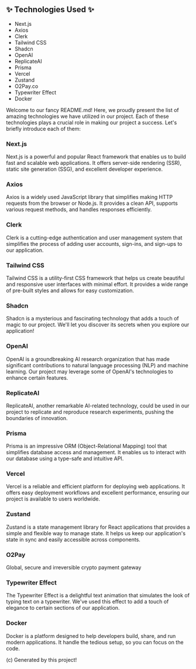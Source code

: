 ## ✨ Technologies Used ✨

- Next.js
- Axios
- Clerk
- Tailwind CSS
- Shadcn
- OpenAI
- ReplicateAI
- Prisma
- Vercel
- Zustand
- O2Pay.co
- Typewriter Effect
- Docker

Welcome to our fancy README.md! Here, we proudly present the list of amazing technologies we have utilized in our project. Each of these technologies plays a crucial role in making our project a success. Let's briefly introduce each of them:

### Next.js

Next.js is a powerful and popular React framework that enables us to build fast and scalable web applications. It offers server-side rendering (SSR), static site generation (SSG), and excellent developer experience.

### Axios

Axios is a widely used JavaScript library that simplifies making HTTP requests from the browser or Node.js. It provides a clean API, supports various request methods, and handles responses efficiently.

### Clerk

Clerk is a cutting-edge authentication and user management system that simplifies the process of adding user accounts, sign-ins, and sign-ups to our application.

### Tailwind CSS

Tailwind CSS is a utility-first CSS framework that helps us create beautiful and responsive user interfaces with minimal effort. It provides a wide range of pre-built styles and allows for easy customization.

### Shadcn

Shadcn is a mysterious and fascinating technology that adds a touch of magic to our project. We'll let you discover its secrets when you explore our application!

### OpenAI

OpenAI is a groundbreaking AI research organization that has made significant contributions to natural language processing (NLP) and machine learning. Our project may leverage some of OpenAI's technologies to enhance certain features.

### ReplicateAI

ReplicateAI, another remarkable AI-related technology, could be used in our project to replicate and reproduce research experiments, pushing the boundaries of innovation.

### Prisma

Prisma is an impressive ORM (Object-Relational Mapping) tool that simplifies database access and management. It enables us to interact with our database using a type-safe and intuitive API.

### Vercel

Vercel is a reliable and efficient platform for deploying web applications. It offers easy deployment workflows and excellent performance, ensuring our project is available to users worldwide.

### Zustand

Zustand is a state management library for React applications that provides a simple and flexible way to manage state. It helps us keep our application's state in sync and easily accessible across components.

### O2Pay

Global, secure and irreversible crypto payment gateway

### Typewriter Effect

The Typewriter Effect is a delightful text animation that simulates the look of typing text on a typewriter. We've used this effect to add a touch of elegance to certain sections of our application.

### Docker

Docker is a platform designed to help developers build, share, and run modern applications. It handle the tedious setup, so you can focus on the code.

(c) Generated by this project!